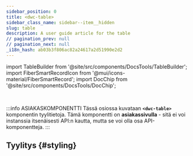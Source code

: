 ```yaml
---
sidebar_position: 0
title: <dwc-table>
sidebar_class_name: sidebar--item__hidden
slug: table
description: A user guide article for the table
// pagination_prev: null
// pagination_next: null
_i18n_hash: ab03b3f806ac82a24617a2d51990e2d2
---
```

import TableBuilder from '@site/src/components/DocsTools/TableBuilder';
import FiberSmartRecordIcon from '@mui/icons-material/FiberSmartRecord';
import DocChip from '@site/src/components/DocsTools/DocChip';

<DocChip chip='shadow' />

<br />

:::info ASIAKASKOMPONENTTI
Tässä osiossa kuvataan **`<dwc-table>`** komponentin tyylitietoja. Tämä komponentti on **asiakassivulla** - sitä ei voi instanssia itsenäisesti API:n kautta, mutta se voi olla osa API-komponentteja.
:::

## Tyylitys {#styling}

<TableBuilder name="dwc-table" clientComponent />
